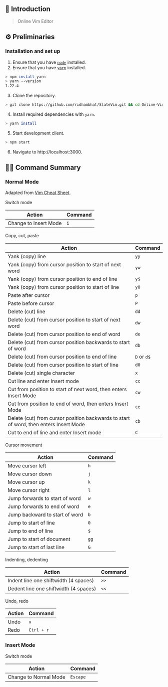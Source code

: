 
<br>

## 📖 Introduction

> Online Vim Editor

## ⚙️ Preliminaries

### Installation and set up

1. Ensure that you have [`node`](https://nodejs.org/en/download/) installed.
2. Ensure that you have [`yarn`](https://yarnpkg.com/getting-started/install) installed.

```sh
> npm install yarn
> yarn --version
1.22.4
```

3. Clone the repository.

```sh
> git clone https://github.com/ridhambhat/SlateVim.git && cd Online-Vim
```

4. Install required dependencies with `yarn`.

```sh
> yarn install
```

5. Start development client.

```sh
> npm start
```

6. Navigate to http://localhost:3000.

## 👨‍💻 Command Summary

### Normal Mode

Adapted from [Vim Cheat Sheet](https://vim.rtorr.com/).

Switch mode

|Action|Command|
|------|-------|
|Change to Insert Mode|`i`|

Copy, cut, paste

|Action|Command|
|------|-------|
|Yank (copy) line|`yy`|
|Yank (copy) from cursor position to start of next word|`yw`|
|Yank (copy) from cursor position to end of line|`y$`|
|Yank (copy) from cursor position to start of line|`y0`|
|Paste after cursor|`p`|
|Paste before cursor|`P`|
|Delete (cut) line|`dd`|
|Delete (cut) from cursor position to start of next word|`dw`|
|Delete (cut) from cursor position to end of word|`de`|
|Delete (cut) from cursor position backwards to start of word|`db`|
|Delete (cut) from cursor position to end of line|`D` or `d$`|
|Delete (cut) from cursor position to start of line|`d0`|
|Delete (cut) single character|`x`|
|Cut line and enter Insert mode|`cc`|
|Cut from position to start of next word, then enters Insert Mode|`cw`|
|Cut from position to end of word, then enters Insert Mode|`ce`|
|Delete (cut) from cursor position backwards to start of word, then enters Insert Mode|`cb`|
|Cut to end of line and enter Insert mode|`C`|

Cursor movement

|Action|Command|
|------|-------|
|Move cursor left|`h`|
|Move cursor down|`j`|
|Move cursor up|`k`|
|Move cursor right|`l`|
|Jump forwards to start of word|`w`|
|Jump forwards to end of word|`e`|
|Jump backward to start of word|`b`|
|Jump to start of line|`0`|
|Jump to end of line|`$`|
|Jump to start of document|`gg`|
|Jump to start of last line|`G`|

Indenting, dedenting

|Action|Command|
|------|-------|
|Indent line one shiftwidth (4 spaces)|`>>`|
|Dedent line one shiftwidth (4 spaces)|`<<`|

Undo, redo

|Action|Command|
|------|-------|
|Undo|`u`|
|Redo|`Ctrl + r`|

### Insert Mode

Switch mode

|Action|Command|
|------|-------|
|Change to Normal Mode|`Escape`|

